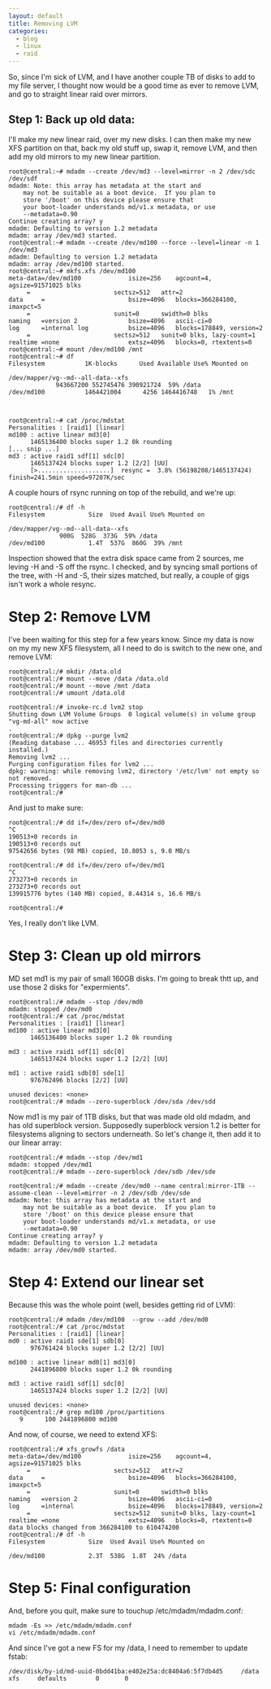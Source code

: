 ```yaml
---
layout: default
title: Removing LVM
categories:
  - blog
  - linux
  - raid
---
```


So, since I'm sick of LVM, and I have another couple TB of disks to add to my file server, I thought now would be a good
time as ever to remove LVM, and go to straight linear raid over mirrors.


Step 1:  Back up old data:
--------------------------------------
I'll make my new linear raid, over my new disks.  I can then make my new XFS partition
on that, back my old stuff up, swap it, remove LVM, and then add my old mirrors
to my new linear partition.

	root@central:~# mdadm --create /dev/md3 --level=mirror -n 2 /dev/sdc /dev/sdf
	mdadm: Note: this array has metadata at the start and
	    may not be suitable as a boot device.  If you plan to
	    store '/boot' on this device please ensure that
	    your boot-loader understands md/v1.x metadata, or use
	    --metadata=0.90
	Continue creating array? y
	mdadm: Defaulting to version 1.2 metadata
	mdadm: array /dev/md3 started.
	root@central:~# mdadm --create /dev/md100 --force --level=linear -n 1 /dev/md3
	mdadm: Defaulting to version 1.2 metadata
	mdadm: array /dev/md100 started.
	root@central:~# mkfs.xfs /dev/md100
	meta-data=/dev/md100             isize=256    agcount=4, agsize=91571025 blks
		 =                       sectsz=512   attr=2
	data     =                       bsize=4096   blocks=366284100, imaxpct=5
		 =                       sunit=0      swidth=0 blks
	naming   =version 2              bsize=4096   ascii-ci=0
	log      =internal log           bsize=4096   blocks=178849, version=2
		 =                       sectsz=512   sunit=0 blks, lazy-count=1
	realtime =none                   extsz=4096   blocks=0, rtextents=0
	root@central:~# mount /dev/md100 /mnt
	root@central:~# df
	Filesystem           1K-blocks      Used Available Use% Mounted on

	/dev/mapper/vg--md--all-data--xfs
			     943667200 552745476 390921724  59% /data
	/dev/md100           1464421004      4256 1464416748   1% /mnt



	root@central:~# cat /proc/mdstat
	Personalities : [raid1] [linear]
	md100 : active linear md3[0]
	      1465136400 blocks super 1.2 0k rounding
	[... snip ...]
	md3 : active raid1 sdf[1] sdc[0]
	      1465137424 blocks super 1.2 [2/2] [UU]
	      [>....................]  resync =  3.8% (56198208/1465137424) finish=241.5min speed=97207K/sec


A couple hours of rsync running on top of the rebuild, and we're up:

	root@central:/# df -h
	Filesystem            Size  Used Avail Use% Mounted on

	/dev/mapper/vg--md--all-data--xfs
			      900G  528G  373G  59% /data
	/dev/md100            1.4T  537G  860G  39% /mnt

Inspection showed that the extra disk space came from 2 sources, me leving -H and -S off the rsync.  I checked, and by syncing small portions of the tree, with -H and -S, their sizes matched, but really, a couple of gigs isn't work a whole resync.

Step 2:  Remove LVM
======================================================
I've been waiting for this step for a few years know.  Since my data is now on my my new XFS filesystem, 
all I need to do is switch to the new one, and remove LVM:

	root@central:/# mkdir /data.old
	root@central:/# mount --move /data /data.old
	root@central:/# mount --move /mnt /data
	root@central:/# umount /data.old

	root@central:/# invoke-rc.d lvm2 stop
	Shutting down LVM Volume Groups  0 logical volume(s) in volume group "vg-md-all" now active
	.
	root@central:/# dpkg --purge lvm2
	(Reading database ... 46953 files and directories currently installed.)
	Removing lvm2 ...
	Purging configuration files for lvm2 ...
	dpkg: warning: while removing lvm2, directory '/etc/lvm' not empty so not removed.
	Processing triggers for man-db ...
	root@central:/# 

And just to make sure:

	root@central:/# dd if=/dev/zero of=/dev/md0
	^C
	190513+0 records in
	190513+0 records out
	97542656 bytes (98 MB) copied, 10.8053 s, 9.0 MB/s

	root@central:/# dd if=/dev/zero of=/dev/md1
	^C
	273273+0 records in
	273273+0 records out
	139915776 bytes (140 MB) copied, 8.44314 s, 16.6 MB/s

	root@central:/#

Yes, I really don't like LVM.

Step 3: Clean up old mirrors
===========================================

MD set md1 is my pair of small 160GB disks.  I'm going to break thtt up, and use those 2 disks for "expermients".

	root@central:/# mdadm --stop /dev/md0
	mdadm: stopped /dev/md0
	root@central:/# cat /proc/mdstat 
	Personalities : [raid1] [linear] 
	md100 : active linear md3[0]
	      1465136400 blocks super 1.2 0k rounding
	      
	md3 : active raid1 sdf[1] sdc[0]
	      1465137424 blocks super 1.2 [2/2] [UU]
	      
	md1 : active raid1 sdb[0] sde[1]
	      976762496 blocks [2/2] [UU]
	      
	unused devices: <none>
	root@central:/# mdadm --zero-superblock /dev/sda /dev/sdd


Now md1 is my pair of 1TB disks, but that was made old old mdadm, and has old superblock version.  Supposedly superblock version 1.2 is better for filesystems aligning to sectors underneath.  So let's change it, then add it to our linear array:

	root@central:/# mdadm --stop /dev/md1
	mdadm: stopped /dev/md1
	root@central:/# mdadm --zero-superblock /dev/sdb /dev/sde

	root@central:/# mdadm --create /dev/md0 --name central:mirror-1TB --assume-clean --level=mirror -n 2 /dev/sdb /dev/sde
	mdadm: Note: this array has metadata at the start and
	    may not be suitable as a boot device.  If you plan to
	    store '/boot' on this device please ensure that
	    your boot-loader understands md/v1.x metadata, or use
	    --metadata=0.90
	Continue creating array? y
	mdadm: Defaulting to version 1.2 metadata
	mdadm: array /dev/md0 started.

Step 4: Extend our linear set
===========================================================
Because this was the whole point (well, besides getting rid of LVM):

	root@central:/# mdadm /dev/md100  --grow --add /dev/md0
	root@central:/# cat /proc/mdstat 
	Personalities : [raid1] [linear] 
	md0 : active raid1 sde[1] sdb[0]
	      976761424 blocks super 1.2 [2/2] [UU]
	      
	md100 : active linear md0[1] md3[0]
	      2441896800 blocks super 1.2 0k rounding
	      
	md3 : active raid1 sdf[1] sdc[0]
	      1465137424 blocks super 1.2 [2/2] [UU]
	      
	unused devices: <none>
	root@central:/# grep md100 /proc/partitions 
	   9      100 2441896800 md100


And now, of course, we need to extend XFS:

	root@central:/# xfs_growfs /data
	meta-data=/dev/md100             isize=256    agcount=4, agsize=91571025 blks
		 =                       sectsz=512   attr=2
	data     =                       bsize=4096   blocks=366284100, imaxpct=5
		 =                       sunit=0      swidth=0 blks
	naming   =version 2              bsize=4096   ascii-ci=0
	log      =internal               bsize=4096   blocks=178849, version=2
		 =                       sectsz=512   sunit=0 blks, lazy-count=1
	realtime =none                   extsz=4096   blocks=0, rtextents=0
	data blocks changed from 366284100 to 610474200
	root@central:/# df -h
	Filesystem            Size  Used Avail Use% Mounted on
	
	/dev/md100            2.3T  538G  1.8T  24% /data


Step 5: Final configuration
=============================================
And, before you quit, make sure to touchup /etc/mdadm/mdadm.conf:

	mdadm -Es >> /etc/mdadm/mdadm.conf
	vi /etc/mdadm/mdadm.conf

And since I've got a new FS for my /data, I need to remember to update fstab:

	/dev/disk/by-id/md-uuid-0bdd41ba:e402e25a:dc8404a6:5f7db4d5     /data   xfs     defaults        0       0






